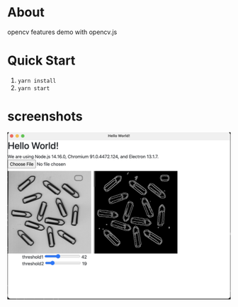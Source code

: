 # About
opencv features demo with opencv.js

# Quick Start
1. `yarn install`
2. `yarn start`


# screenshots
![blob detect](./screenshots/blobdetect.png)
